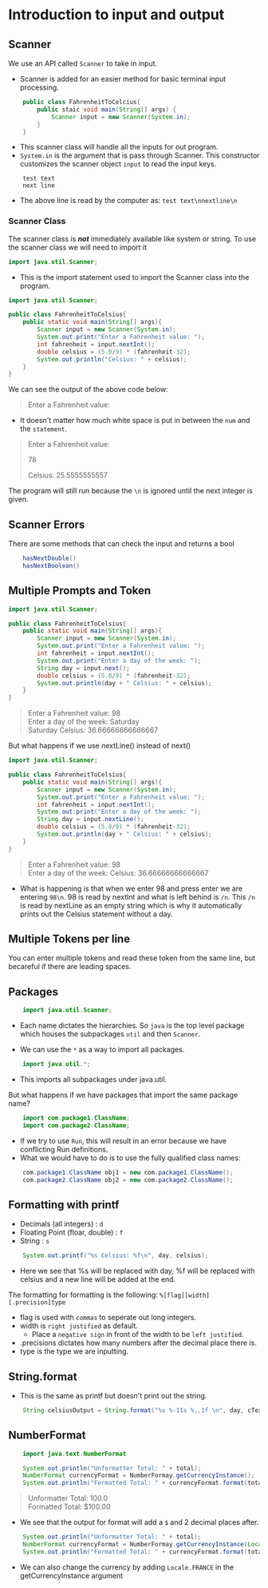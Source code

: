 # Introduction to input and output

## Scanner

We use an API called `Scanner` to take in input.

- Scanner is added for an easier method for basic terminal input processing.

``` java
    public class FahrenheitToCelcius{
        public staic void main(String[] args) {
            Scanner input = new Scanner(System.in);
        }
    }
```

- This scanner class will handle all the inputs for out program.
- `System.in` is the argument that is pass through Scanner. This constructor customizes the scanner object `input` to read the input keys.

```
    test text
    next line
```

- The above line is read by the computer as: `test text\nnextline\n`

### Scanner Class
The scanner class is ***not*** immediately available like system or string. To use the scanner class we will need to import it

``` java
import java.util.Scanner;
```
- This is the import statement used to import the Scanner class into the program.

``` java
import java.util.Scanner;

public class FahrenheitToCelsius{
    public static void main(String[] args){
        Scanner input = new Scanner(System.in);
        System.out.print("Enter a Fahrenheit value: ");
        int fahrenheit = input.nextInt();
        double celsius = (5.0/9) * (fahrenheit-32);
        System.out.println("Celsius: " + celsius);
    }
}
```

We can see the output of the above code below:
> Enter a Fahrenheit value: 

- It doesn't matter how much white space is put in between the `num` and the `statement`.
> Enter a Fahrenheit value:   
>
>
> 78
> 
> Celsius: 25.5555555557

The program will still run because the `\n` is ignored until the next integer is given.

## Scanner Errors

There are some methods that can check the input and returns a bool

``` java
    hasNextDouble()
    hasNextBoolean()
```

## Multiple Prompts and Token
``` java
import java.util.Scanner;

public class FahrenheitToCelsius{
    public static void main(String[] args){
        Scanner input = new Scanner(System.in);
        System.out.print("Enter a Fahrenheit value: ");
        int fahrenheit = input.nextInt();
        System.out.print("Enter a day of the week: ");
        String day = input.next();
        double celsius = (5.0/9) * (fahrenheit-32);
        System.out.println(day + " Celsius: " + celsius);
    }
}
```
>Enter a Fahrenheit value: 98 \
>Enter a day of the week: Saturday \
>Saturday Celsius: 36.66666666666667


But what happens if we use nextLine() instead of next()
``` java
import java.util.Scanner;

public class FahrenheitToCelsius{
    public static void main(String[] args){
        Scanner input = new Scanner(System.in);
        System.out.print("Enter a Fahrenheit value: ");
        int fahrenheit = input.nextInt();
        System.out.print("Enter a day of the week: ");
        String day = input.nextLine();
        double celsius = (5.0/9) * (fahrenheit-32);
        System.out.println(day + " Celsius: " + celsius);
    }
}
```
>Enter a Fahrenheit value: 98 \
>Enter a day of the week: Celsius: 36.66666666666667

- What is happening is that when we enter 98 and press enter we are entering `98\n`. 98 is read by nextInt and what is left behind is `/n`. This `/n` is read by nextLine as an empty string which is why it automatically prints out the Celsius statement without a day.

## Multiple Tokens per line

You can enter multiple tokens and read these token from the same line, but becareful if there are leading spaces.

## Packages

``` java
    import java.util.Scanner;
```
- Each name dictates the hierarchies. So `java` is the top level package which houses the subpackages `util` and then `Scanner`.

- We can use the `*` as a way to import all packages.
``` java
    import java.util.*;
```
- This imports all subpackages under java.util.

But what happens if we have packages that import the same package name?

``` java
    import com.package1.ClassName;
    import com.package2.ClassName;
```
- If we try to use `Run`, this will result in an error because we have conflicting Run definitions.
- What we would have to do is to use the fully qualified class names:

``` java
    com.package1.ClassName obj1 = new com.package1.ClassName();
    com.package2.ClassName obj2 = new com.package2.ClassName();
```

## Formatting with printf
- Decimals (all integers) : `d`
- Floating Point (floar, double) : `f`
- String : `s`

``` java
    System.out.printf("%s Celsius: %f\n", day, celsius);
```

- Here we see that %s will be replaced with day, %f will be replaced with celsius and a new line will be added at the end.

The formatting for formatting is the following: `%[flag][width][.precision]type`

- flag is used with `commas` to seperate out long integers.
- width is `right justified` as default.
    - Place a `negative sign` in front of the width to be `left justified`.
- .precisions dictates how many numbers after the decimal place there is.
- type is the type we are inputting.

## String.format
- This is the same as printf but doesn't print out the string.

``` java
    String celsiusOutput = String.format("%s %-11s %,.1f \n", day, cText, celsius);
```

## NumberFormat

``` java
    import java.text.NumberFormat
```

``` java
    System.out.println("Unformatter Total: " + total);
    NumberFormat currencyFormat = NumberFormay.getCurrencyInstance();
    System.out.println("Formatted Total: " + currencyFormat.format(total));
```

> Unformatter Total: 100.0 \
> Formatted Total: $100.00

- We see that the output for format will add a `$` and 2 decimal places after.

``` java
    System.out.println("Unformatter Total: " + total);
    NumberFormat currencyFormat = NumberFormay.getCurrencyInstance(Locale.FRANCE);
    System.out.println("Formatted Total: " + currencyFormat.format(total));
```
- We can also change the currency by adding `Locale.FRANCE` in the getCurrencyInstance argument